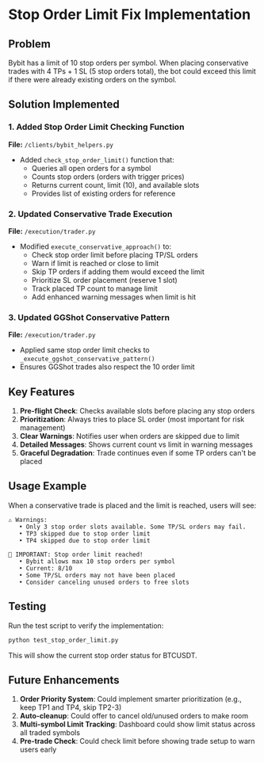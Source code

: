# Stop Order Limit Fix Implementation

## Problem
Bybit has a limit of 10 stop orders per symbol. When placing conservative trades with 4 TPs + 1 SL (5 stop orders total), the bot could exceed this limit if there were already existing orders on the symbol.

## Solution Implemented

### 1. Added Stop Order Limit Checking Function
**File:** `/clients/bybit_helpers.py`
- Added `check_stop_order_limit()` function that:
  - Queries all open orders for a symbol
  - Counts stop orders (orders with trigger prices)
  - Returns current count, limit (10), and available slots
  - Provides list of existing orders for reference

### 2. Updated Conservative Trade Execution
**File:** `/execution/trader.py`
- Modified `execute_conservative_approach()` to:
  - Check stop order limit before placing TP/SL orders
  - Warn if limit is reached or close to limit
  - Skip TP orders if adding them would exceed the limit
  - Prioritize SL order placement (reserve 1 slot)
  - Track placed TP count to manage limit
  - Add enhanced warning messages when limit is hit

### 3. Updated GGShot Conservative Pattern
**File:** `/execution/trader.py`
- Applied same stop order limit checks to `_execute_ggshot_conservative_pattern()`
- Ensures GGShot trades also respect the 10 order limit

## Key Features

1. **Pre-flight Check**: Checks available slots before placing any stop orders
2. **Prioritization**: Always tries to place SL order (most important for risk management)
3. **Clear Warnings**: Notifies user when orders are skipped due to limit
4. **Detailed Messages**: Shows current count vs limit in warning messages
5. **Graceful Degradation**: Trade continues even if some TP orders can't be placed

## Usage Example

When a conservative trade is placed and the limit is reached, users will see:

```
⚠️ Warnings:
   • Only 3 stop order slots available. Some TP/SL orders may fail.
   • TP3 skipped due to stop order limit
   • TP4 skipped due to stop order limit

🚨 IMPORTANT: Stop order limit reached!
   • Bybit allows max 10 stop orders per symbol
   • Current: 8/10
   • Some TP/SL orders may not have been placed
   • Consider canceling unused orders to free slots
```

## Testing

Run the test script to verify the implementation:
```bash
python test_stop_order_limit.py
```

This will show the current stop order status for BTCUSDT.

## Future Enhancements

1. **Order Priority System**: Could implement smarter prioritization (e.g., keep TP1 and TP4, skip TP2-3)
2. **Auto-cleanup**: Could offer to cancel old/unused orders to make room
3. **Multi-symbol Limit Tracking**: Dashboard could show limit status across all traded symbols
4. **Pre-trade Check**: Could check limit before showing trade setup to warn users early